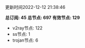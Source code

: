 更新时间2022-12-12 21:38:46

**总订阅: 45**
**总节点: 697**
**有效节点: 129**
- v2ray节点: 122
- ss节点: 1
- trojan节点: 6

